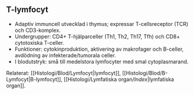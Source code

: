 ## T-lymfocyt

- Adaptiv immuncell utvecklad i thymus; expressar T-cellsreceptor (TCR) och CD3-komplex.  
- Undergrupper: CD4+ T-hjälparceller (Th1, Th2, Th17, Tfh) och CD8+ cytotoxiska T-celler.  
- Funktioner: cytokinproduktion, aktivering av makrofager och B-celler, avdödning av infekterade/tumorala celler.  
- I blodutstryk: små till medelstora lymfocyter med smal cytoplasmarand.

Relaterat: [[Histologi/Blod/Lymfocyt|lymfocyt]], [[Histologi/Blod/B-Lymfocyt|B-lymfocyt]], [[Histologi/Lymfatiska organ/_Index_|lymfatiska organ]].
